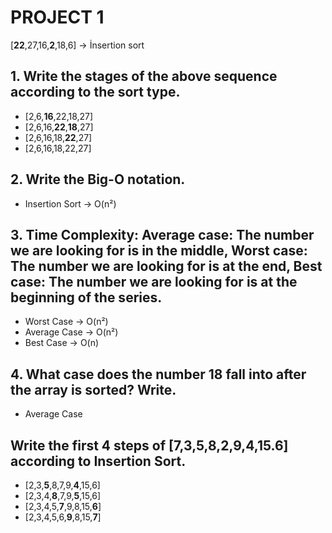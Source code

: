 # PROJECT 1
[**22**,27,16,**2**,18,6] -> İnsertion sort

## 1. Write the stages of the above sequence according to the sort type.
- [2,6,**16**,22,18,27]
- [2,6,16,**22**,**18**,27]
- [2,6,16,18,**22**,27]
- [2,6,16,18,22,27]

## 2. Write the Big-O notation.
- Insertion Sort -> O(n²)

## 3. Time Complexity: Average case: The number we are looking for is in the middle, Worst case: The number we are looking for is at the end, Best case: The number we are looking for is at the beginning of the series.
- Worst Case -> O(n²)
- Average Case -> O(n²)
- Best Case -> O(n)

## 4. What case does the number 18 fall into after the array is sorted? Write.
- Average Case

## Write the first 4 steps of [**7**,3,5,8,**2**,9,4,15.6] according to Insertion Sort.
- [2,3,**5**,8,7,9,**4**,15,6]
- [2,3,4,**8**,7,9,**5**,15,6]
- [2,3,4,5,**7**,9,8,15,**6**]
- [2,3,4,5,6,**9**,8,15,**7**]







